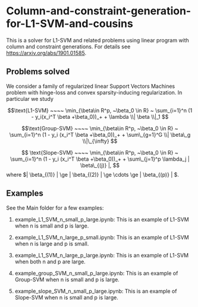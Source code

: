 # Column-and-constraint-generation-for-L1-SVM-and-cousins
This is a solver for L1-SVM and related problems using linear program with column and constraint generations. For details see https://arxiv.org/abs/1901.01585. 

## Problems solved

We consider a family of regularized linear Support Vectors Machines problem with hinge-loss and convex sparsity-inducing regularization. In particular we study 

$$\text{L1-SVM} ~~~~ \min_{\beta\in R^p, ~\beta_0 \in R} ~ \sum_{i=1}^n (1 - y_i(x_i^T \beta +\beta_0))_+ + \lambda \\| \beta \\|_1 $$

$$\text{Group-SVM} ~~~~ \min_{\beta\in R^p, ~\beta_0 \in R} ~ \sum_{i=1}^n (1 - y_i (x_i^T \beta +\beta_0))_+ + \sum\_{g=1}^G \\| \beta\_g \\|\_{\infty} $$

$$
\text{Slope-SVM} ~~~~ \min_{\beta\in R^p, ~\beta_0 \in R} ~ \sum_{i=1}^n (1 - y_i (x_i^T \beta +\beta_0))_+  + \sum\_{j=1}^p \lambda_j | \beta\_{(j)} |,
$$
where $| \beta\_{(1)} | \ge | \beta\_{(2)} | \ge \cdots \ge | \beta\_{(p)} |  $. 

## Examples

See the Main folder for a few examples:

1. example_L1_SVM_n_small_p_large.ipynb: This is an example of L1-SVM when n is small and p is large. 

2. example_L1_SVM_n_large_p_small.ipynb: This is an example of L1-SVM when n is large and p is small. 

3. example_L1_SVM_n_large_p_large.ipynb: This is an example of L1-SVM when both n and p are large. 

4. example_group_SVM_n_small_p_large.ipynb: This is an example of Group-SVM when n is small and p is large. 

5. example_slope_SVM_n_small_p_large.ipynb: This is an example of Slope-SVM when n is small and p is large. 




